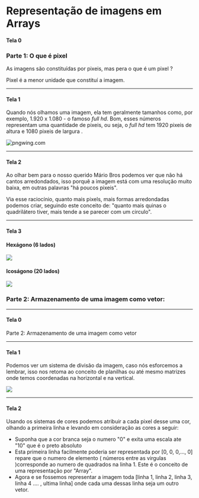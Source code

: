 #  Representação de imagens em Arrays

#### Tela 0

### Parte 1: O que é pixel 

As imagens são constituídas por pixeis, mas pera o que é um pixel ?

Pixel é a menor unidade que constituí a imagem.

---

#### Tela 1

Quando nós olhamos uma imagem, ela tem geralmente tamanhos como, por exemplo, 1.920 x 1.080 - o famoso *full hd*. Bom, esses números representam uma quantidade de pixeis, ou seja, o *full hd* tem 1920 pixeis de altura e 1080 pixeis de largura .

![pngwing.com](https://iconarchive.com/download/i27092/ph03nyx/super-mario/Retro-Mario.ico)

---

#### Tela 2

Ao olhar bem para o nosso querido Mário Bros podemos ver que não há cantos arredondados,  isso porquê a imagem está com uma resolução muito baixa, em outras palavras "há poucos pixeis". 

Via esse raciocínio, quanto mais pixels, mais formas arredondadas podemos criar, seguindo este conceito de: "quanto mais quinas o quadrilátero tiver, mais tende a se parecer com um circulo".

---

#### Tela 3

#### 																											Hexágono (6 lados)

![](https://upload.wikimedia.org/wikipedia/commons/thumb/4/41/Regular_hexagon.svg/350px-Regular_hexagon.svg.png)



#### Icoságono (20 lados)



 ![](https://i.pinimg.com/originals/9e/c2/c2/9ec2c2fcb01fb9e4422f039b6fa98052.png)

















### Parte 2: Armazenamento de uma imagem como vetor:

---

#### Tela 0 

Parte 2: Armazenamento de uma imagem como vetor

---

#### Tela 1

Podemos ver um sistema de divisão da imagem, caso nós esforcemos  a lembrar, isso nos retoma ao conceito de planilhas  ou até mesmo matrizes onde temos coordenadas na horizontal e na vertical. 

![](https://lh3.googleusercontent.com/proxy/UFUrKeBeXsy2oVUaShAx7Xz4sSKztXctIoG3hnG05TGswEEVUknXnZ62bSAWDwQliFbOrfidFowAGRbjKEc0gS1EHWYGi60Y6BTQ1ktp9JFtAHr4OJpp2LBWPjWVaw61g0ntnguO8glieZkV7jT4vJd8hezElv_apofGXVhAQTq7I_Jkeuix13TGtFHA3kqqos1Pz8iFBsjECFQNPpWwoGhu29AjzOmfmfgImA5UauFUScwqo_OO0voXuI5lFFJDeNuAUqAFWH0ZYaB_2XnvvFxaVIAm7oUcnjqj)

---

#### Tela 2

Usando os sistemas de cores podemos atribuir a cada pixel desse uma cor, olhando a primeira linha e levando em consideração as cores a seguir:

- Suponha que a cor branca seja o numero  "0" e exita uma escala ate "10" que é o preto absoluto
- Esta primeira linha facilmente poderia ser representada por [0, 0, 0,..., 0] repare que o numero de elemento ( números entre as virgulas )corresponde ao numero de quadrados na linha 1. Este é o conceito de uma representação por "Array".
- Agora e se fossemos representar a imagem toda [linha 1, linha 2, linha 3, linha 4 .... , ultima linha] onde cada uma dessas linha seja um outro vetor.